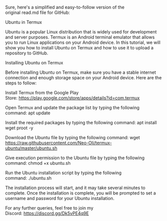 Sure, here's a simplified and easy-to-follow version of the original read.md file for GitHub:

Ubuntu in Termux

Ubuntu is a popular Linux distribution that is widely used for development and server purposes. Termux is an Android terminal emulator that allows you to run Linux applications on your Android device. In this tutorial, we will show you how to install Ubuntu on Termux and how to use it to upload a repository to GitHub.

Installing Ubuntu on Termux

Before installing Ubuntu on Termux, make sure you have a stable internet connection and enough storage space on your Android device. Here are the steps to follow:

Install Termux from the Google Play Store: https://play.google.com/store/apps/details?id=com.termux

Open Termux and update the package list by typing the following command: apt update

Install the required packages by typing the following command: apt install wget proot -y

Download the Ubuntu file by typing the following command: wget https://raw.githubusercontent.com/Neo-Oli/termux-ubuntu/master/ubuntu.sh

Give execution permission to the Ubuntu file by typing the following command: chmod +x ubuntu.sh

Run the Ubuntu installation script by typing the following command: ./ubuntu.sh

The installation process will start, and it may take several minutes to complete. Once the installation is complete, you will be prompted to set a username and password for your Ubuntu installation.

For any further queries, feel free to join my Discord: https://discord.gg/Dk5vPE4q9E

